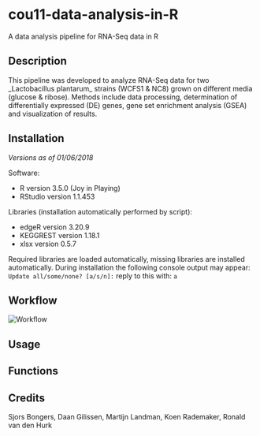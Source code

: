 # cou11-data-analysis-in-R
A data analysis pipeline for RNA-Seq data in R

<h2>Description</h2>
This pipeline was developed to analyze RNA-Seq data for two _Lactobacillus plantarum_ strains (WCFS1 & NC8) grown on different media (glucose & ribose). Methods include data processing, determination of differentially expressed (DE) genes, gene set enrichment analysis (GSEA) and visualization of results.

<h2>Installation</h2>

_Versions as of 01/06/2018_

Software:

* R version 3.5.0 (Joy in Playing)
* RStudio version 1.1.453

Libraries (installation automatically performed by script):

* edgeR version 3.20.9
* KEGGREST version 1.18.1
* xlsx version 0.5.7

Required libraries are loaded automatically, missing libraries are installed automatically. During installation the following console output may appear:
```Update all/some/none? [a/s/n]:```
reply to this with:
```a```

<h2>Workflow</h2>

![Workflow](https://raw.github.com/kjradem/cou11-data-analysis-in-R/master/Data/Legend.png)

<h2>Usage</h2>

<h2>Functions</h2>

<h2>Credits</h2>

Sjors Bongers, Daan Gilissen, Martijn Landman, Koen Rademaker, Ronald van den Hurk
